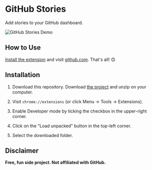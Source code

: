 # GitHub Stories

Add stories to your GitHub dashboard.

![GitHub Stories Demo](./github-stories.gif)

## How to Use

[Install the extension](#installation) and visit [github.com](https://github.com). That's all! 😊

## Installation

1. Download this repository. Download [the project](https://github.com/chidiwilliams/github-stories/archive/master.zip) and unzip on your computer.

2. Visit `chrome://extensions` (or click Menu -> Tools -> Extensions).

3. Enable Developer mode by ticking the checkbox in the upper-right corner.

4. Click on the "Load unpacked" button in the top-left corner.

5. Select the downloaded folder.

## Disclaimer

**Free, fun side project. Not affiliated with GitHub.**
